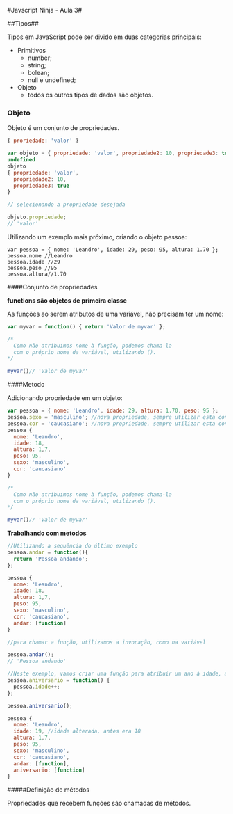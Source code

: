 #Javscript Ninja - Aula 3#

##Tipos##

Tipos em JavaScript pode ser divido em duas categorias principais:
- Primitivos
  - number;
  - string;
  - bolean;
  - null e undefined;
- Objeto
  - todos os outros tipos de dados são objetos.

### Objeto

Objeto é um conjunto de propriedades.

```JavaScript
{ proriedade: 'valor' }

var objeto = { propriedade: 'valor', propriedade2: 10, propriedade3: true };
undefined
objeto
{ propriedade: 'valor',
  propriedade2: 10,
  propriedade3: true
}

// selecionando a propriedade desejada

objeto.propriedade;
// 'valor'
```

Utilizando um exemplo mais próximo, criando o objeto pessoa:
```JS
var pessoa = { nome: 'Leandro', idade: 29, peso: 95, altura: 1.70 };
pessoa.nome //Leandro
pessoa.idade //29
pessoa.peso //95
pessoa.altura//1.70
```

####Conjunto de propriedades

**functions são objetos de primeira classe**

As funções ao serem atributos de uma variável, não precisam ter um nome:

```Javascript
var myvar = function() { return 'Valor de myvar' };

/*
  Como não atribuimos nome à função, podemos chama-la
  com o próprio nome da variável, utilizando ().
*/

myvar()// 'Valor de myvar'
```

####Metodo

Adicionando propriedade em um objeto:

```Javascript
var pessoa = { nome: 'Leandro', idade: 29, altura: 1.70, peso: 95 };
pessoa.sexo = 'masculino'; //nova propriedade, sempre utilizar esta conotação
pessoa.cor = 'caucasiano'; //nova propriedade, sempre utilizar esta conotação
pessoa {
  nome: 'Leandro',
  idade: 18,
  altura: 1,7,
  peso: 95,
  sexo: 'masculino',
  cor: 'caucasiano'
}

/*
  Como não atribuimos nome à função, podemos chama-la
  com o próprio nome da variável, utilizando ().
*/

myvar()// 'Valor de myvar'
```
**Trabalhando com metodos**

```Javascript
//Utilizando a sequência do último exemplo
pessoa.andar = function(){
  return 'Pessoa andando';
};

pessoa {
  nome: 'Leandro',
  idade: 18,
  altura: 1,7,
  peso: 95,
  sexo: 'masculino',
  cor: 'caucasiano',
  andar: [function]
}

//para chamar a função, utilizamos a invocação, como na variável

pessoa.andar();
// 'Pessoa andando'

//Neste exemplo, vamos criar uma função para atribuir um ano à idade, a propriedade chamará aniversario
pessoa.aniversario = function() {
  pessoa.idade++;
};

pessoa.aniversario();

pessoa {
  nome: 'Leandro',
  idade: 19, //idade alterada, antes era 18
  altura: 1,7,
  peso: 95,
  sexo: 'masculino',
  cor: 'caucasiano',
  andar: [function],
  aniversario: [function]
}
```

#####Definição de métodos

Propriedades que recebem funções são chamadas de métodos.
